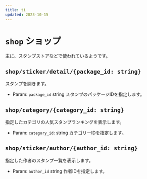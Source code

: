 ```yaml
---
title: ti
updated: 2023-10-15
---
```

# `shop` ショップ
主に、スタンプストアなどで使われているようです。
## `shop/sticker/detail/{package_id: string}`
スタンプを開きます。
- Param: `package_id` string
スタンプのパッケージIDを指定します。
## `shop/category/{category_id: string}`
指定したカテゴリの人気スタンプランキングを表示します。
- Param: `category_id`: string
カテゴリーIDを指定します。
## `shop/sticker/author/{author_id: string}`
指定した作者のスタンプ一覧を表示します。
- Param: `author_id` string
作者IDを指定します。